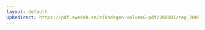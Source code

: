 ```yaml
---
layout: default
UpRedirect: https://pdf.swedeb.se/riksdagen-volumeG-pdf/200001/reg_200001/reg_200001_0258.pdf
---
```

